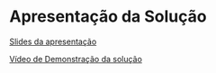 # Apresentação da Solução

[Slides da apresentação](Projeto%20grupo%209.pdf)

[Vídeo de Demonstração da solução](V%C3%ADdeo%20demonstra%C3%A7%C3%A3o%20da%20solu%C3%A7%C3%A3o.mp4)
